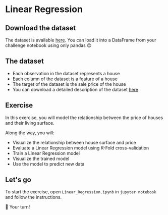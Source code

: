 
# Linear Regression

## Download the dataset

The dataset is available [here](https://wagon-public-datasets.s3.amazonaws.com/Machine%20Learning%20Datasets/ML_Houses_dataset.csv).
You can load it into a DataFrame from your challenge notebook using only pandas :wink:


## The dataset

- Each observation in the dataset represents a house
- Each column of the dataset is a feature of a house
- The target of the dataset is the sale price of the house
- You can download a detailed description of the dataset [here](https://wagon-public-datasets.s3.amazonaws.com/Machine%20Learning%20Datasets/ML_Houses_dataset_description.txt)


## Exercise

In this exercise, you will model the relationship between the price of houses and their living surface.

Along the way, you will:

- Visualize the relationship between house surface and price
- Evaluate a Linear Regression model using K-Fold cross-validation
- Train a Linear Regression model
- Visualize the trained model
- Use the model to predict new data

## Let's go

To start the exercise, open `Linear_Regression.ipynb` in `jupyter notebook` and follow the instructions.

🚀 Your turn!
